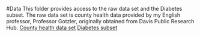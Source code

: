#Data
This folder provides access to the raw data set and the Diabetes subset. The raw data set is county health data provided by my English professor, Professor Gotzler, originally obtained from Davis Public Research Hub. 
[County health data set](https://docs.google.com/spreadsheets/d/15Um1S95F-zrRB4Yt7J0-BUJ0Wc_85D0jYfWM0zTthG4/edit?gid=1340371714#gid=1340371714)
[Diabetes subset](https://docs.google.com/spreadsheets/d/11t9Bg-iOSVZqmH628gy9IPNJXcOcEJ-AAAMQCTlJZ8o/edit?gid=329504711#gid=329504711)
